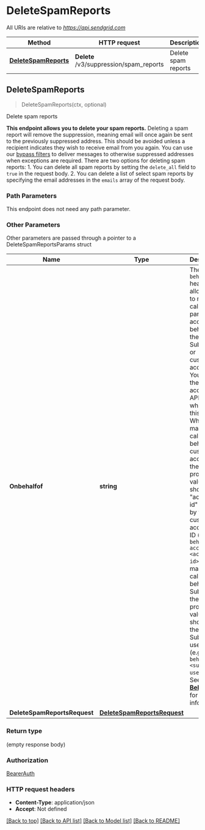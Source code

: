 # DeleteSpamReports

All URIs are relative to *https://api.sendgrid.com*

Method | HTTP request | Description
------------- | ------------- | -------------
[**DeleteSpamReports**](DeleteSpamReports.md#DeleteSpamReports) | **Delete** /v3/suppression/spam_reports | Delete spam reports



## DeleteSpamReports

> DeleteSpamReports(ctx, optional)

Delete spam reports

**This endpoint allows you to delete your spam reports.**  Deleting a spam report will remove the suppression, meaning email will once again be sent to the previously suppressed address. This should be avoided unless a recipient indicates they wish to receive email from you again. You can use our [bypass filters](https://sendgrid.com/docs/ui/sending-email/index-suppressions/#bypass-suppressions) to deliver messages to otherwise suppressed addresses when exceptions are required.  There are two options for deleting spam reports:   1. You can delete all spam reports by setting the `delete_all` field to `true` in the request body. 2. You can delete a list of select spam reports by specifying the email addresses in the `emails` array of the request body.

### Path Parameters

This endpoint does not need any path parameter.

### Other Parameters

Other parameters are passed through a pointer to a DeleteSpamReportsParams struct


Name | Type | Description
------------- | ------------- | -------------
**Onbehalfof** | **string** | The `on-behalf-of` header allows you to make API calls from a parent account on behalf of the parent's Subusers or customer accounts. You will use the parent account's API key when using this header. When making a call on behalf of a customer account, the property value should be \"account-id\" followed by the customer account's ID (e.g., `on-behalf-of: account-id <account-id>`). When making a call on behalf of a Subuser, the property value should be the Subuser's username (e.g., `on-behalf-of: <subuser-username>`). See [**On Behalf Of**](https://docs.sendgrid.com/api-reference/how-to-use-the-sendgrid-v3-api/on-behalf-of) for more information.
**DeleteSpamReportsRequest** | [**DeleteSpamReportsRequest**](DeleteSpamReportsRequest.md) | 

### Return type

 (empty response body)

### Authorization

[BearerAuth](../README.md#BearerAuth)

### HTTP request headers

- **Content-Type**: application/json
- **Accept**: Not defined

[[Back to top]](#) [[Back to API list]](../README.md#documentation-for-api-endpoints)
[[Back to Model list]](../README.md#documentation-for-models)
[[Back to README]](../README.md)

